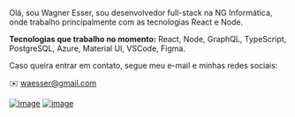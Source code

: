 Olá, sou Wagner Esser, sou desenvolvedor full-stack na NG Informática, onde trabalho principalmente com as tecnologias React e Node.

**Tecnologias que trabalho no momento:** React, Node, GraphQL, TypeScript, PostgreSQL, Azure, Material UI, VSCode, Figma.


Caso queira entrar em contato, segue meu e-mail e minhas redes sociais:

✉️ waesser@gmail.com

[![image](https://user-images.githubusercontent.com/17770639/112567899-630d8600-8dc0-11eb-8c57-b1dc1bc544a0.png)](https://www.linkedin.com/in/wagneresser/)
[![image](https://user-images.githubusercontent.com/17770639/112567816-38bbc880-8dc0-11eb-83d0-01a83e4de262.png)](https://www.instagram.com/wagner_esser)
